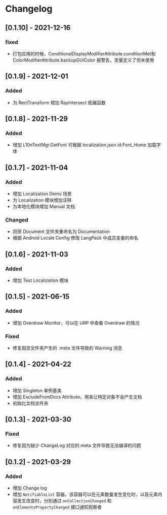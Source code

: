 # Changelog

## [0.1.10] - 2021-12-16

### fixed

- 打包应用的时候，ConditionalDisplayModifierAttribute.conditionMet和ColorModifierAttribute.backupGUIColor 报警告，变量定义了但未使用

## [0.1.9] - 2021-12-01

### Added

- 为 RectTransform 增加 RayIntersect 拓展函数

## [0.1.8] - 2021-11-29

### Added

- 增加 L10nTextMgr.GetFont 可根据 localization.json id:Font_Home 加载字体

## [0.1.7] - 2021-11-04

### Added

- 增加 Localization Demo 场景
- 为 Localization 模块增加注释
- 为本地化模块增加 Manual 文档

### Changed

- 将原 Document 文件夹重命名为 Documentation
- 根据 Android Locale Config 修改 LangPack 中成员变量的命名

## [0.1.6] - 2021-11-03

### Added

-   增加 Text Localization 模块

## [0.1.5] - 2021-06-15

### Added

-   增加 Overdraw Monitor，可以在 URP 中查看 Overdraw 的情况

### Fixed

-   修复因空文件夹产生的 .meta 文件导致的 Warning 消息

## [0.1.4] - 2021-04-22

### Added

-   增加 Singleton 单例基类
-   增加 ExcludeFromDocs Attribute，用来让特定对象不会产生文档
-   初始化文档文件夹

## [0.1.3] - 2021-03-30

### Fixed

-   修复因为缺少 ChangeLog 对应的 meta 文件导致无法编译的问题

## [0.1.2] - 2021-03-29

### Added

-   增加 Change log
-   增加 `NotifiableList` 容器，该容器可以在元素数量发生变化时，以及元素内容发生改变时，分别通过 `onCollectionChanged` 和 `onElementsPropertyChanged` 接口通知观察者
